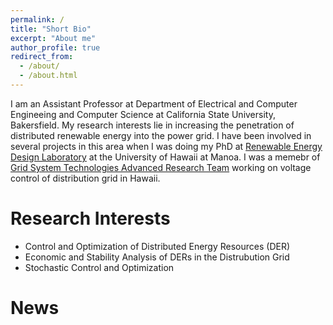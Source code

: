 ```yaml
---
permalink: /
title: "Short Bio"
excerpt: "About me"
author_profile: true
redirect_from: 
  - /about/
  - /about.html
---
```


I am an Assistant Professor at Department of Electrical and Computer Engineeing and Computer Science at California State University, Bakersfield. My research interests lie in increasing the penetration of distributed renewable energy into the power grid. I have been involved in several projects in this area when I was doing my PhD at [Renewable Energy Design Laboratory](http://manoa.hawaii.edu/me/redlab/) at the University of Hawaii at Manoa. I was a memebr of [Grid System Technologies Advanced Research Team](https://www.hnei.hawaii.edu/research/grid-integration) working on voltage control of distribution grid in Hawaii.

Research Interests
======
- Control and Optimization of Distributed Energy Resources (DER)
- Economic and Stability Analysis of DERs in the Distrubution Grid
- Stochastic Control and Optimization

News
======

